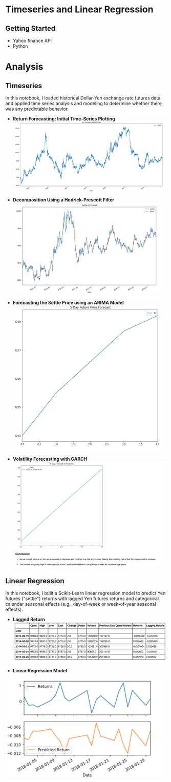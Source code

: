 # Timeseries and Linear Regression

## Getting Started
- Yahoo finance API
- Python

# Analysis

## Timeseries

In this notebook, I loaded historical Dollar-Yen exchange rate futures data and applied time series analysis and modeling to determine whether there was any predictable behavior.

- **Return Forecasting: Initial Time-Series Plotting**
![](https://raw.githubusercontent.com/bhatt11z/A-Yen-for-the-Future/main/Screen%20shots/Screenshot%202021-07-05%20at%209.18.27%20PM.png)

- **Decomposition Using a Hodrick-Prescott Filter**
![](https://raw.githubusercontent.com/bhatt11z/A-Yen-for-the-Future/main/Screen%20shots/Screenshot%202021-07-05%20at%209.20.47%20PM.png)

- **Forecasting the Settle Price using an ARIMA Model**
![](https://raw.githubusercontent.com/bhatt11z/A-Yen-for-the-Future/main/Screen%20shots/Screenshot%202021-07-05%20at%209.22.33%20PM.png)

- **Volatility Forecasting with GARCH**
![](https://raw.githubusercontent.com/bhatt11z/A-Yen-for-the-Future/main/Screen%20shots/Screenshot%202021-07-05%20at%209.24.20%20PM.png)


## Linear Regression

In this notebook, I built a Scikit-Learn linear regression model to predict Yen futures ("settle") returns with lagged Yen futures returns and categorical calendar seasonal effects (e.g., day-of-week or week-of-year seasonal effects).

- **Lagged Return**
![](https://raw.githubusercontent.com/bhatt11z/A-Yen-for-the-Future/main/Screen%20shots/Screenshot%202021-07-05%20at%209.35.45%20PM.png)

- **Linear Regression Model**

![](https://raw.githubusercontent.com/bhatt11z/A-Yen-for-the-Future/main/Screen%20shots/Screenshot%202021-07-05%20at%209.37.36%20PM.png)



